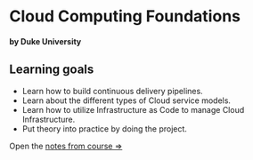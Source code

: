 # Cloud Computing Foundations
#### by Duke University

## Learning goals
- Learn how to build continuous delivery pipelines.
- Learn about the different types of Cloud service models.
- Learn how to utilize Infrastructure as Code to manage Cloud Infrastructure.
- Put theory into practice by doing the project.

Open the [notes from course =>](./notes.ipynb)
